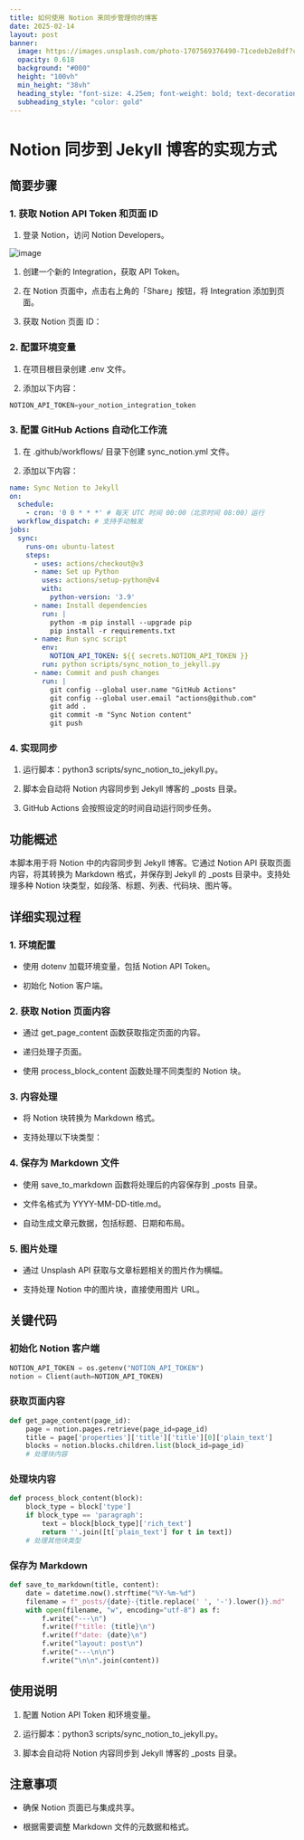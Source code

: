 ```yaml
---
title: 如何使用 Notion 来同步管理你的博客
date: 2025-02-14
layout: post
banner:
  image: https://images.unsplash.com/photo-1707569376490-71cedeb2e8df?crop=entropy&cs=tinysrgb&fit=max&fm=jpg&ixid=M3w2OTIwMzJ8MHwxfHJhbmRvbXx8fHx8fHx8fDE3Mzk1MzY2MDF8&ixlib=rb-4.0.3&q=80&w=1080
  opacity: 0.618
  background: "#000"
  height: "100vh"
  min_height: "38vh"
  heading_style: "font-size: 4.25em; font-weight: bold; text-decoration: underline"
  subheading_style: "color: gold"
---
```


# Notion 同步到 Jekyll 博客的实现方式

## 简要步骤

### 1. 获取 Notion API Token 和页面 ID

1. 登录 Notion，访问 Notion Developers。

![image](https://prod-files-secure.s3.us-west-2.amazonaws.com/a7a0cc5a-89b9-4cda-8686-1fba0ca52f40/d19c1afe-dea5-4312-9333-786b0ba83054/image.png?X-Amz-Algorithm=AWS4-HMAC-SHA256&X-Amz-Content-Sha256=UNSIGNED-PAYLOAD&X-Amz-Credential=ASIAZI2LB4663BU632HQ%2F20250214%2Fus-west-2%2Fs3%2Faws4_request&X-Amz-Date=20250214T123641Z&X-Amz-Expires=3600&X-Amz-Security-Token=IQoJb3JpZ2luX2VjEAUaCXVzLXdlc3QtMiJHMEUCIBcfm%2FFjOt3YdWMil0fznmCLUJhGbywpGlooydG8srm4AiEAikkHas4UAGde7SWLaMd%2F%2FWFmDXUMYJKIPxNtzURQC88q%2FwMILRAAGgw2Mzc0MjMxODM4MDUiDM2f%2BOjtQLXW4znuWyrcA6HBf04gMOR9njcZGmuTNSinEidslERZNuq98Fd1GV97rsAOA79tcuo5A9Qb80RxoQ4wOSjMaAocQy1GbJNdAthmhDbhuqi97RIteFPZto7FET7TKkTZbYgqx3iXGnSsngUlh7kqdnoNuZ8zcmjrbMvdZ0%2Bl%2B%2Fc6xtzjAgOvYEpNQbne6kRZyxRdf1y3lEwGTe5L%2FJ0imoy5qXxh0deRkeOfjP9kX2sUMfWjZnbu1vL9ewvNR9A45HcswJUnIwMPkc8nehOsrgVTWEzs7T92loiIpKLSqgssIhgQiwqPm79TcwS1UlDHIenphoDWTR4DkhSvlYBCt0iG2cLq7CUYcB3Gw9DOTnsr2Cvakq0ATn551SF4YF6%2BtgKjCZXpxum8l9g%2BvBpQ7BlZwg27BX2wyRgt5sHSrY1Y38hMab8cqAD3R4YrKziKceti1HrRj0MeaxRbqN%2FH2aVaHR1F%2BrKQsbHcLpI3pPMkO4Sphhq96ycudpTjtGFlfMVbOw%2BZEzlp54bgFdalgECyAJEU2Ph8Q13ZHT3hOx349oX6ig2MYz8pRYN7r3C4xev8n95HmO6zK78rslFNDHxaUTMFLPyyCa8VeO8Ud9HwVaLnlmr%2FB2jlPQk2ut9hVvSCv0TtMODqvL0GOqUBSGDPgYtXouYp1qPE1MNJyj9MKOa%2BYTHV3e1QBxqt659G%2BqWIQre22VY53WnQXRtXCUKB%2BsNrvmmVJlH6CdCkR5X8bW3CuRxD%2BwfQGmbVHLMzKYWFdaw5eaSp9N4%2BhNyr%2FeSWt6wE2vgdtWoEZja1GFKy%2F1EJ06vVcUh7KsZFv8FM%2BCG%2BTvouluOu8a23lT%2Ff8bmTWN8QPvLCo2hzjR%2BLChyo6p3U&X-Amz-Signature=10aa3810a3191f69ec781e2c3292dfd7246de29ad046da790579ff366f1093d3&X-Amz-SignedHeaders=host&x-id=GetObject)

1. 创建一个新的 Integration，获取 API Token。

1. 在 Notion 页面中，点击右上角的「Share」按钮，将 Integration 添加到页面。

1. 获取 Notion 页面 ID：


### 2. 配置环境变量

1. 在项目根目录创建 .env 文件。

1. 添加以下内容：

```javascript
NOTION_API_TOKEN=your_notion_integration_token
```

### 3. 配置 GitHub Actions 自动化工作流

1. 在 .github/workflows/ 目录下创建 sync_notion.yml 文件。

1. 添加以下内容：

```yaml
name: Sync Notion to Jekyll
on:
  schedule:
    - cron: '0 0 * * *' # 每天 UTC 时间 00:00（北京时间 08:00）运行
  workflow_dispatch: # 支持手动触发
jobs:
  sync:
    runs-on: ubuntu-latest
    steps:
      - uses: actions/checkout@v3
      - name: Set up Python
        uses: actions/setup-python@v4
        with:
          python-version: '3.9'
      - name: Install dependencies
        run: |
          python -m pip install --upgrade pip
          pip install -r requirements.txt
      - name: Run sync script
        env:
          NOTION_API_TOKEN: ${{ secrets.NOTION_API_TOKEN }}
        run: python scripts/sync_notion_to_jekyll.py
      - name: Commit and push changes
        run: |
          git config --global user.name "GitHub Actions"
          git config --global user.email "actions@github.com"
          git add .
          git commit -m "Sync Notion content"
          git push
```

### 4. 实现同步

1. 运行脚本：python3 scripts/sync_notion_to_jekyll.py。

1. 脚本会自动将 Notion 内容同步到 Jekyll 博客的 _posts 目录。

1. GitHub Actions 会按照设定的时间自动运行同步任务。

## 功能概述

本脚本用于将 Notion 中的内容同步到 Jekyll 博客。它通过 Notion API 获取页面内容，将其转换为 Markdown 格式，并保存到 Jekyll 的 _posts 目录中。支持处理多种 Notion 块类型，如段落、标题、列表、代码块、图片等。

## 详细实现过程

### 1. 环境配置

- 使用 dotenv 加载环境变量，包括 Notion API Token。

- 初始化 Notion 客户端。

### 2. 获取 Notion 页面内容

- 通过 get_page_content 函数获取指定页面的内容。

- 递归处理子页面。

- 使用 process_block_content 函数处理不同类型的 Notion 块。

### 3. 内容处理

- 将 Notion 块转换为 Markdown 格式。

- 支持处理以下块类型：


### 4. 保存为 Markdown 文件

- 使用 save_to_markdown 函数将处理后的内容保存到 _posts 目录。

- 文件名格式为 YYYY-MM-DD-title.md。

- 自动生成文章元数据，包括标题、日期和布局。

### 5. 图片处理

- 通过 Unsplash API 获取与文章标题相关的图片作为横幅。

- 支持处理 Notion 中的图片块，直接使用图片 URL。

## 关键代码

### 初始化 Notion 客户端

```python
NOTION_API_TOKEN = os.getenv("NOTION_API_TOKEN")
notion = Client(auth=NOTION_API_TOKEN)
```

### 获取页面内容

```python
def get_page_content(page_id):
    page = notion.pages.retrieve(page_id=page_id)
    title = page['properties']['title']['title'][0]['plain_text']
    blocks = notion.blocks.children.list(block_id=page_id)
    # 处理块内容
```

### 处理块内容

```python
def process_block_content(block):
    block_type = block['type']
    if block_type == 'paragraph':
        text = block[block_type]['rich_text']
        return ''.join([t['plain_text'] for t in text])
    # 处理其他块类型
```

### 保存为 Markdown

```python
def save_to_markdown(title, content):
    date = datetime.now().strftime("%Y-%m-%d")
    filename = f"_posts/{date}-{title.replace(' ', '-').lower()}.md"
    with open(filename, "w", encoding="utf-8") as f:
        f.write("---\n")
        f.write(f"title: {title}\n")
        f.write(f"date: {date}\n")
        f.write("layout: post\n")
        f.write("---\n\n")
        f.write("\n\n".join(content))
```

## 使用说明

1. 配置 Notion API Token 和环境变量。

1. 运行脚本：python3 scripts/sync_notion_to_jekyll.py。

1. 脚本会自动将 Notion 内容同步到 Jekyll 博客的 _posts 目录。

## 注意事项

- 确保 Notion 页面已与集成共享。

- 根据需要调整 Markdown 文件的元数据和格式。